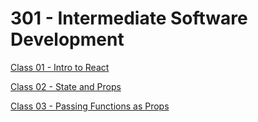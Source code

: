 # 301 - Intermediate Software Development

[Class 01 - Intro to React](class01.md)

[Class 02 - State and Props](class02.md)

[Class 03 - Passing Functions as Props](class03.md)